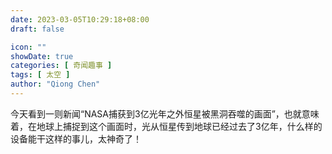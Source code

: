 ```yaml
---
date: 2023-03-05T10:29:18+08:00
draft: false

icon: ""
showDate: true
categories: [ 奇闻趣事 ]
tags: [ 太空 ]
author: "Qiong Chen"
---
```


今天看到一则新闻“NASA捕获到3亿光年之外恒星被黑洞吞噬的画面”，也就意味着，在地球上捕捉到这个画面时，光从恒星传到地球已经过去了3亿年，什么样的设备能干这样的事儿，太神奇了！
